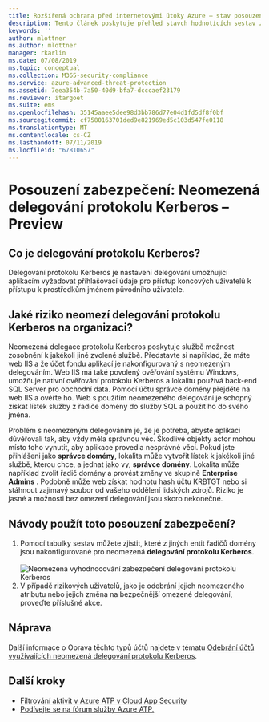 ```yaml
---
title: Rozšířená ochrana před internetovými útoky Azure – stav posouzení zabezpečení identity protokolu Kerberos | Microsoft Docs
description: Tento článek poskytuje přehled stavch hodnotících sestav zabezpečení identity protokolu Kerberos v Azure ATP.
keywords: ''
author: mlottner
ms.author: mlottner
manager: rkarlin
ms.date: 07/08/2019
ms.topic: conceptual
ms.collection: M365-security-compliance
ms.service: azure-advanced-threat-protection
ms.assetid: 7eea354b-7a50-40d9-bfa7-dcccaef23179
ms.reviewer: itargoet
ms.suite: ems
ms.openlocfilehash: 35145aaee5dee98d3bb786d77e04d1fd5df8f0bf
ms.sourcegitcommit: cf7580163701ded9e821969ed5c103d547fe0118
ms.translationtype: MT
ms.contentlocale: cs-CZ
ms.lasthandoff: 07/11/2019
ms.locfileid: "67810657"
---
```

# <a name="security-assessment-unconstrained-kerberos-delegation---preview"></a>Posouzení zabezpečení: Neomezená delegování protokolu Kerberos – Preview


## <a name="what-is-kerberos-delegation"></a>Co je delegování protokolu Kerberos? 

Delegování protokolu Kerberos je nastavení delegování umožňující aplikacím vyžadovat přihlašovací údaje pro přístup koncových uživatelů k přístupu k prostředkům jménem původního uživatele.  

## <a name="what-risk-does-unconstrained-kerberos-delegation-pose-to-an--organization"></a>Jaké riziko neomezí delegování protokolu Kerberos na organizaci? 

Neomezená delegace protokolu Kerberos poskytuje službě možnost zosobnění k jakékoli jiné zvolené službě. Představte si například, že máte web IIS a že účet fondu aplikací je nakonfigurovaný s neomezeným delegováním. Web IIS má také povolený ověřování systému Windows, umožňuje nativní ověřování protokolu Kerberos a lokalitu používá back-end SQL Server pro obchodní data. Pomocí účtu správce domény přejděte na web IIS a ověřte ho. Web s použitím neomezeného delegování je schopný získat lístek služby z řadiče domény do služby SQL a použít ho do svého jména.

Problém s neomezeným delegováním je, že je potřeba, abyste aplikaci důvěřovali tak, aby vždy měla správnou věc. Škodlivé objekty actor mohou místo toho vynutit, aby aplikace provedla nesprávné věci.  Pokud jste přihlášeni jako **správce domény**, lokalita může vytvořit lístek k jakékoli jiné službě, kterou chce, a jednat jako vy, **správce domény**. Lokalita může například zvolit řadič domény a provést změny ve skupině **Enterprise Admins** . Podobně může web získat hodnotu hash účtu KRBTGT nebo si stáhnout zajímavý soubor od vašeho oddělení lidských zdrojů. Riziko je jasné a možnosti bez omezení delegování jsou skoro nekonečné. 

 
## <a name="how-do-i-use-this-security-assessment"></a>Návody použít toto posouzení zabezpečení?

1. Pomocí tabulky sestav můžete zjistit, které z jiných entit řadičů domény jsou nakonfigurované pro neomezená **delegování protokolu Kerberos**.    
    <br>![Neomezená vyhodnocování zabezpečení delegování protokolu Kerberos](media/atp-cas-isp-kerberos-delegation-2.png)
1. V případě rizikových uživatelů, jako je odebrání jejich neomezeného atributu nebo jejich změna na bezpečnější omezené delegování, proveďte příslušné akce.

## <a name="remediation"></a>Náprava

Další informace o Oprava těchto typů účtů najdete v tématu [Odebrání účtů využívajících neomezená delegování protokolu Kerberos](https://blogs.technet.microsoft.com/389thoughts/2017/04/18/get-rid-of-accounts-that-use-kerberos-unconstrained-delegation/).

## <a name="next-steps"></a>Další kroky
- [Filtrování aktivit v Azure ATP v Cloud App Security](atp-activities-filtering-mcas.md)
- [Podívejte se na fórum služby Azure ATP.](https://aka.ms/azureatpcommunity)
